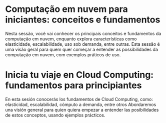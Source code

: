 # Computação em nuvem para iniciantes: conceitos e fundamentos

Nesta sessão, você vai conhecer os principais conceitos e fundamentos da computação em nuvem, enquanto explora características como elasticidade, escalabilidade, uso sob demanda, entre outras. Esta sessão é uma visão geral para quem quer começar a entender as possibilidades da computação em nuvem, com exemplos práticos de uso.

# Inicia tu viaje en Cloud Computing: fundamentos para principiantes

En esta sesión conocerás los fundamentos de Cloud Computing, como: elasticidad, escalabilidad, cómputo a demanda, entre otros Abordaremos una visión general para quien quiera empezar a entender las posibilidades de estos conceptos, usando ejemplos prácticos.
